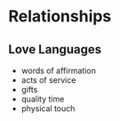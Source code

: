 # Relationships

## Love Languages

- words of affirmation
- acts of service
- gifts
- quality time
- physical touch
